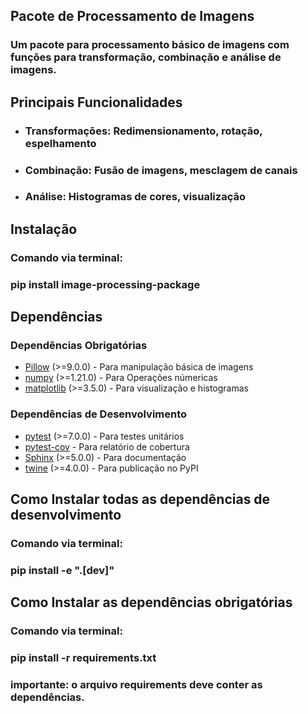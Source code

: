 ## Pacote de Processamento de Imagens

### Um pacote para processamento básico de imagens com funções para transformação, combinação e análise de imagens.

## Principais Funcionalidades

* ### Transformações: Redimensionamento, rotação, espelhamento
* ### Combinação: Fusão de imagens, mesclagem de canais
* ### Análise: Histogramas de cores, visualização

## Instalação

### Comando via terminal:
### pip install image-processing-package

## Dependências 

### Dependências Obrigatórias

- [Pillow](https://python-pillow.org) (>=9.0.0) - Para manipulação básica de imagens
- [numpy](https://numpy.org) (>=1.21.0) - Para Operações númericas 
- [matplotlib](https://matplotlib.org/) (>=3.5.0) - Para visualização e histogramas 

### Dependências de Desenvolvimento 

- [pytest](https://docs.pytest.org/) (>=7.0.0) - Para testes unitários
- [pytest-cov](https://pytest-cov.readhedocs.io) - Para relatório de cobertura
- [Sphinx](https://www.sphinx-doc.org/) (>=5.0.0) - Para documentação
- [twine](https://twine.readthedocs.io/) (>=4.0.0) - Para publicação no PyPI

## Como Instalar todas as dependências de desenvolvimento

### Comando via terminal:
### pip install -e ".[dev]"

## Como Instalar as dependências obrigatórias

### Comando via terminal:
### pip install -r requirements.txt

### importante: o arquivo requirements deve conter as dependências.